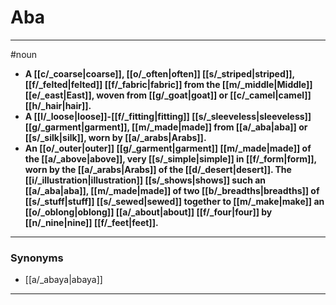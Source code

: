 # Aba
---
#noun
- **A [[c/_coarse|coarse]], [[o/_often|often]] [[s/_striped|striped]], [[f/_felted|felted]] [[f/_fabric|fabric]] from the [[m/_middle|Middle]] [[e/_east|East]], woven from [[g/_goat|goat]] or [[c/_camel|camel]] [[h/_hair|hair]].**
- **A [[l/_loose|loose]]-[[f/_fitting|fitting]] [[s/_sleeveless|sleeveless]] [[g/_garment|garment]], [[m/_made|made]] from [[a/_aba|aba]] or [[s/_silk|silk]], worn by [[a/_arabs|Arabs]].**
- **An [[o/_outer|outer]] [[g/_garment|garment]] [[m/_made|made]] of the [[a/_above|above]], very [[s/_simple|simple]] in [[f/_form|form]], worn by the [[a/_arabs|Arabs]] of the [[d/_desert|desert]]. The [[i/_illustration|illustration]] [[s/_shows|shows]] such an [[a/_aba|aba]], [[m/_made|made]] of two [[b/_breadths|breadths]] of [[s/_stuff|stuff]] [[s/_sewed|sewed]] together to [[m/_make|make]] an [[o/_oblong|oblong]] [[a/_about|about]] [[f/_four|four]] by [[n/_nine|nine]] [[f/_feet|feet]].**
---
### Synonyms
- [[a/_abaya|abaya]]
---

